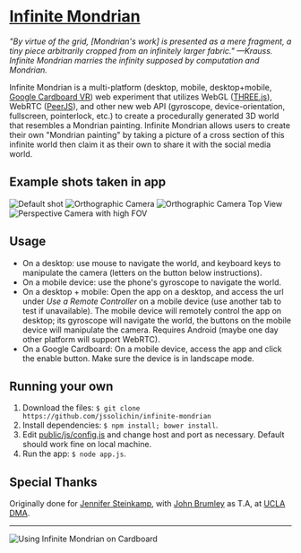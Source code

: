 [Infinite Mondrian](http://infinitemondrian.com)
================================================
*"By virtue of the grid, [Mondrian's work] is presented as a mere fragment, a tiny piece arbitrarily cropped from an infinitely larger fabric." —Krauss. Infinite Mondrian marries the infinity supposed by computation and Mondrian.*

Infinite Mondrian is a multi-platform (desktop, mobile, desktop+mobile, [Google Cardboard VR](https://www.google.com/get/cardboard/)) web experiment that utilizes WebGL ([THREE.js](https://github.com/mrdoob/three.js)), WebRTC ([PeerJS](https://github.com/peers/peerjs)), and other new web API (gyroscope, device-orientation, fullscreen, pointerlock, etc.) to create a procedurally generated 3D world that resembles a Mondrian painting. Infinite Mondrian allows users to create their own "Mondrian painting" by taking a picture of a cross section of this infinite world then claim it as their own to share it with the social media world.

## Example shots taken in app
![Default shot](http://jssolichin.com/wp-content/uploads/2015/01/6-1024x575.png)
![Orthographic Camera](http://jssolichin.com/wp-content/uploads/2015/01/5-1024x575.png)
![Orthographic Camera Top View](http://jssolichin.com/wp-content/uploads/2015/01/3-1024x575.png)
![Perspective Camera with high FOV](http://jssolichin.com/wp-content/uploads/2015/01/2-1024x575.png)

## Usage
* On a desktop: use mouse to navigate the world, and keyboard keys to manipulate the camera (letters on the button below instructions).
* On a mobile device: use the phone's gyroscope to navigate the world.
* On a desktop + mobile: Open the app on a desktop, and access the url under *Use a Remote Controller* on a mobile device (use another tab to test if unavailable). The mobile device will remotely control the app on desktop; its gyroscope will navigate the world, the buttons on the mobile device will manipulate the camera. Requires Android (maybe one day other platform will support WebRTC).
* On a Google Cardboard: On a mobile device, access the app and click the enable button. Make sure the device is in landscape mode.

## Running your own
1. Download the files: `$ git clone https://github.com/jssolichin/infinite-mondrian`
2. Install dependencies: `$ npm install; bower install`.
4. Edit [public/js/config.js](public/js/config.js) and change host and port as necessary. Default should work fine on local machine.
4. Run the app: `$ node app.js`.

## Special Thanks
Originally done for [Jennifer Steinkamp](http://www.jsteinkamp.com/), with [John Brumley](http://johnbrumley.info/) as T.A, at [UCLA DMA](http://dma.ucla.edu/).


---------------------------------------
![Using Infinite Mondrian on Cardboard](http://jssolichin.com/wp-content/uploads/2015/01/peopleInfinite.png)
